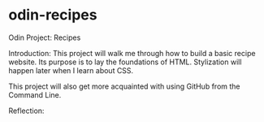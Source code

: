 # odin-recipes
Odin Project: Recipes

Introduction:
This project will walk me through how to build a basic recipe website. Its purpose is to lay the foundations of HTML. Stylization will happen later when I learn about CSS.

This project will also get more acquainted with using GitHub from the Command Line.

Reflection: